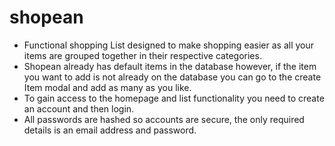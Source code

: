 # shopean

- Functional shopping List designed to make shopping easier as all your items are grouped together in their respective categories.
- Shopean already has default items in the database however, if the item you want to add is not already on the database you can go 
   to the create Item modal and add as many as you like.
- To gain access to the homepage and list functionality you need to create an account and then login.
- All passwords are hashed so accounts are secure, the only required details is an email address and password.
